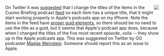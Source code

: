 <img src="http://scripting.com/images/2020/04/30/voila.png" border="0" align="right">On Twitter it was <a href="https://twitter.com/bloatedlesbian/status/1255697398485180418">suggested</a> that I change the titles of the items in the Cuomo Briefing podcast <a href="http://xmlviewer.scripting.com/?url=http://scripting.com/cuomo/rss.xml">feed</a> so each item has a unique title, that it might start working properly in Apple's podcasts app on my iPhone. Note the items in the feed have <a href="http://scripting.com/images/2020/04/30/feedHasGuidsAsYouCanSee.png">proper guid elements</a>, so there should be no need to use the title as a guid, but it seems that Apple's podcast app does, because when I changed the titles of the five most recent episode, voila -- they show up in the Apple podcasts app. This was suggested on Twitter by OG podcaster <a href="https://twitter.com/bloatedlesbian/status/1255697398485180418">Madge Weinstein</a>. Someone should report this as an issue to Apple. 
